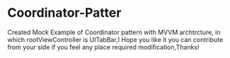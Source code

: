 # Coordinator-Patter
Created Mock Example of Coordinator pattern with MVVM archtrcture, in which rootViewController is UITabBar,I Hope you like it you can contribute from your side if you feel any place required modification,Thanks!

